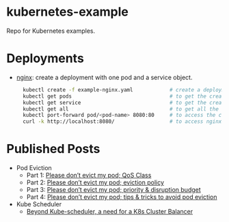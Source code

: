 # kubernetes-example
Repo for Kubernetes examples. 

# Deployments
- [nginx](example-deployments/example-nginx.yaml): create a deployment with one pod and a service object.
  ```bash
    kubectl create -f example-nginx.yaml            # create a deployment & service object on K8s cluster.
    kubectl get pods                                # to get the created pod.    
    kubectl get service                             # to get the created service.
    kubectl get all                                 # to get all the created objects.
    kubectl port-forward pod/<pod-name> 8080:80     # to access the created pod app.
    curl -k http://localhost:8080/                  # to access nginx default page.
  ```  
# Published Posts
- Pod Eviction
  - Part 1: [Please don’t evict my pod; QoS Class](https://itnext.io/please-dont-evict-my-pod-part-1-399640df3ddb?source=friends_link&sk=7fbe0c04353c59e17ba40a0bd63341c0)
  - Part 2: [Please don’t evict my pod; eviction policy](https://itnext.io/please-dont-evict-my-pod-eviction-policy-ef4c5380f5fd?source=friends_link&sk=0b60541f93cbf36c45a7e5921e852174)
  - Part 3: [Please don’t evict my pod; priority & disruption budget](https://itnext.io/please-dont-evict-my-pod-priority-disruption-budget-e099da7b93d2?source=friends_link&sk=54e8636b7c321f726c1cc04b85a7128f)
  - Part 4: [Please don’t evict my pod; tips & tricks to avoid pod eviction](https://itnext.io/please-dont-evict-my-pod-tips-tricks-to-avoid-pod-eviction-e9ed466ffda6?source=friends_link&sk=3478093e28d68de42c1ebf72fa915dbc)
- Kube Scheduler
  - [Beyond Kube-scheduler, a need for a K8s Cluster Balancer](https://itnext.io/beyond-kube-scheduler-a-need-for-a-k8s-cluster-balancer-89cdfb242e09?source=friends_link&sk=288a4f53a087fc039cff9b40dded0d79)